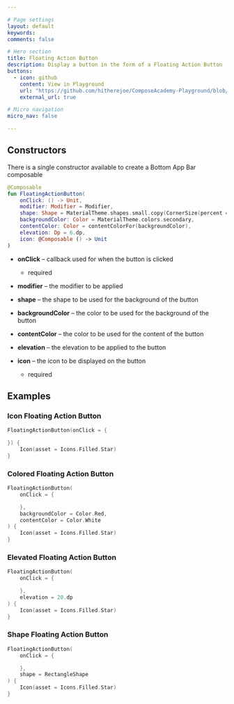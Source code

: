 ```yaml
---

# Page settings
layout: default
keywords:
comments: false

# Hero section
title: Floating Action Button
description: Display a button in the form of a Floating Action Button
buttons:
  - icon: github
    content: View in Playground
    url: "https://github.com/hitherejoe/ComposeAcademy-Playground/blob/master/app/src/main/java/co/joebirch/composeplayground/material/floatingActionButton.kt"
    external_url: true

# Micro navigation
micro_nav: false

---
```


## Constructors

There is a single constructor available to create a Bottom App Bar composable

```kotlin
@Composable
fun FloatingActionButton(
    onClick: () -> Unit,
    modifier: Modifier = Modifier,
    shape: Shape = MaterialTheme.shapes.small.copy(CornerSize(percent = 50)),
    backgroundColor: Color = MaterialTheme.colors.secondary,
    contentColor: Color = contentColorFor(backgroundColor),
    elevation: Dp = 6.dp,
    icon: @Composable () -> Unit
)
```

* **onClick** – callback used for when the button is clicked
  * required

* **modifier** – the modifier to be applied

* **shape** – the shape to be used for the background of the button

* **backgroundColor** – the color to be used for the background of the button

* **contentColor** – the color to be used for the content of the button

* **elevation** – the elevation to be applied to the button

* **icon** – the icon to be displayed on the button
  * required

## Examples

### Icon Floating Action Button
  
```kotlin
FloatingActionButton(onClick = {

}) {
    Icon(asset = Icons.Filled.Star)
}
```

### Colored Floating Action Button
  
```kotlin
FloatingActionButton(
    onClick = {

    },
    backgroundColor = Color.Red,
    contentColor = Color.White
) {
    Icon(asset = Icons.Filled.Star)
}
```

### Elevated Floating Action Button

```kotlin
FloatingActionButton(
    onClick = {

    },
    elevation = 20.dp
) {
    Icon(asset = Icons.Filled.Star)
}
```

### Shape Floating Action Button

```kotlin
FloatingActionButton(
    onClick = {

    },
    shape = RectangleShape
) {
    Icon(asset = Icons.Filled.Star)
}
```